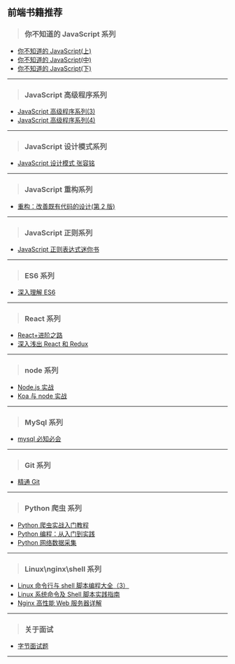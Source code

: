 ## 前端书籍推荐

> ### 你不知道的 JavaScript 系列

- [你不知道的 JavaScript(上)](<http://yf-books.oss-cn-beijing.aliyuncs.com/%E4%BD%A0%E4%B8%8D%E7%9F%A5%E9%81%93%E7%9A%84JavaScript(%E4%B8%8A%E5%8D%B7).pdf>)
- [你不知道的 JavaScript(中)](<http://yf-books.oss-cn-beijing.aliyuncs.com/%E4%BD%A0%E4%B8%8D%E7%9F%A5%E9%81%93%E7%9A%84JavaScript(%E4%B8%AD%E5%8D%B7).pdf>)
- [你不知道的 JavaScript(下)](<http://yf-books.oss-cn-beijing.aliyuncs.com/%E4%BD%A0%E4%B8%8D%E7%9F%A5%E9%81%93%E7%9A%84JavaScript(%E4%B8%8B%E5%8D%B7).pdf>)

---

> ### JavaScript 高级程序系列

- [JavaScript 高级程序系列(3)](<http://yf-books.oss-cn-beijing.aliyuncs.com/JavaScript%E9%AB%98%E7%BA%A7%E7%A8%8B%E5%BA%8F%E8%AE%BE%E8%AE%A1(%E7%AC%AC3%E7%89%88)%20.pdf>)
- [JavaScript 高级程序系列(4)](<http://yf-books.oss-cn-beijing.aliyuncs.com/JavaScript%E9%AB%98%E7%BA%A7%E7%A8%8B%E5%BA%8F%E8%AE%BE%E8%AE%A1(%E7%AC%AC4%E7%89%88).pdf>)

---

> ### JavaScript 设计模式系列

- [JavaScript 设计模式 张容铭](http://yf-books.oss-cn-beijing.aliyuncs.com/JavaScript%E8%AE%BE%E8%AE%A1%E6%A8%A1%E5%BC%8F%20%E5%BC%A0%E5%AE%B9%E9%93%AD.pdf)

---

> ### JavaScript 重构系列

- [重构：改善既有代码的设计(第 2 版)](<http://yf-books.oss-cn-beijing.aliyuncs.com/%E9%87%8D%E6%9E%84%EF%BC%9A%E6%94%B9%E5%96%84%E6%97%A2%E6%9C%89%E4%BB%A3%E7%A0%81%E7%9A%84%E8%AE%BE%E8%AE%A1(%E7%AC%AC2%E7%89%88).pdf>)

---

> ### JavaScript 正则系列

- [JavaScript 正则表达式迷你书](http://yf-books.oss-cn-beijing.aliyuncs.com/JavaScript%E6%AD%A3%E5%88%99%E8%A1%A8%E8%BE%BE%E5%BC%8F%E8%BF%B7%E4%BD%A0%E4%B9%A6%EF%BC%881.1%E7%89%88.pdf)

---

> ### ES6 系列

- [深入理解 ES6](http://yf-books.oss-cn-beijing.aliyuncs.com/%E6%B7%B1%E5%85%A5%E7%90%86%E8%A7%A3ES6.pdf)

---

> ### React 系列

- [React+进阶之路](http://yf-books.oss-cn-beijing.aliyuncs.com/React%2B%E8%BF%9B%E9%98%B6%E4%B9%8B%E8%B7%AF.pdf)
- [深入浅出 React 和 Redux](http://yf-books.oss-cn-beijing.aliyuncs.com/%E6%B7%B1%E5%85%A5%E6%B5%85%E5%87%BAReact%E5%92%8CRedux.pdf)

---

> ### node 系列

- [Node.js 实战](http://yf-books.oss-cn-beijing.aliyuncs.com/Node.js%E5%AE%9E%E6%88%98.pdf)
- [Koa 与 node 实战](http://yf-books.oss-cn-beijing.aliyuncs.com/kao.pdf)

---

> ### MySql 系列

- [mysql 必知必会](http://yf-books.oss-cn-beijing.aliyuncs.com/mysql%E5%BF%85%E7%9F%A5%E5%BF%85%E4%BC%9A.pdf)

---

> ### Git 系列

- [精通 Git](http://yf-books.oss-cn-beijing.aliyuncs.com/%E7%B2%BE%E9%80%9AGit.pdf)

---

> ### Python 爬虫 系列

- [Python 爬虫实战入门教程](http://yf-books.oss-cn-beijing.aliyuncs.com/Python%E7%88%AC%E8%99%AB%E5%AE%9E%E6%88%98%E5%85%A5%E9%97%A8%E6%95%99%E7%A8%8B-%E5%B7%9E%E7%9A%84%E5%85%88%E7%94%9F.pdf)
- [Python 编程：从入门到实践](http://yf-books.oss-cn-beijing.aliyuncs.com/Python%E7%BC%96%E7%A8%8B%EF%BC%9A%E4%BB%8E%E5%85%A5%E9%97%A8%E5%88%B0%E5%AE%9E%E8%B7%B5.pdf)
- [Python 网络数据采集](http://yf-books.oss-cn-beijing.aliyuncs.com/Python%E7%BD%91%E7%BB%9C%E6%95%B0%E6%8D%AE%E9%87%87%E9%9B%86.pdf)

---

> ### Linux\nginx\shell 系列

- [Linux 命令行与 shell 脚本编程大全（3）](http://yf-books.oss-cn-beijing.aliyuncs.com/Linux%E5%91%BD%E4%BB%A4%E8%A1%8C%E4%B8%8Eshell%E8%84%9A%E6%9C%AC%E7%BC%96%E7%A8%8B%E5%A4%A7%E5%85%A8.%E7%AC%AC3%E7%89%88.pdf)
- [Linux 系统命令及 Shell 脚本实践指南](http://yf-books.oss-cn-beijing.aliyuncs.com/Linux%E7%B3%BB%E7%BB%9F%E5%91%BD%E4%BB%A4%E5%8F%8AShell%E8%84%9A%E6%9C%AC%E5%AE%9E%E8%B7%B5%E6%8C%87%E5%8D%97.pdf)
- [Nginx 高性能 Web 服务器详解](http://yf-books.oss-cn-beijing.aliyuncs.com/Nginx%E9%AB%98%E6%80%A7%E8%83%BDWeb%E6%9C%8D%E5%8A%A1%E5%99%A8%E8%AF%A6%E8%A7%A3.pdf)

---

> ### 关于面试

- [字节面试题](<http://yf-books.oss-cn-beijing.aliyuncs.com/%E5%AD%97%E8%8A%82%E5%89%8D%E7%AB%AF%E7%AC%AC%E4%B8%80%E6%9C%9F%E9%9D%A2%E8%AF%95%E9%A2%98(1).pdf>)

---
